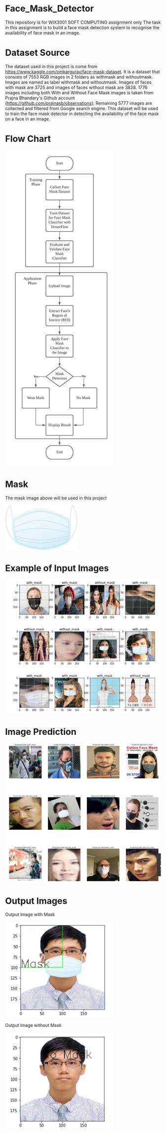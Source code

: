 # Face_Mask_Detector
This repository is for WIX3001 SOFT COMPUTING assignment only
The task in this assignment is to build a face mask detection system to recognise the availability of face mask in an image.

# Dataset Source
The dataset used in this project is come from https://www.kaggle.com/omkargurav/face-mask-dataset. It is a dataset that consists of 7553 RGB images in 2 folders as withmask and withoutmask. Images are named as label withmask and withoutmask. Images of faces with mask are 3725 and images of faces without mask are 3828.  1776 images including both With and Without Face Mask images is taken from Prajna Bhandary's Github account (https://github.com/prajnasb/observations); Remaining 5777 images are collected and filtered from Google search engine. This dataset will be used to train the face mask detector in detecting the availability of the face mask on a face in an image.

# Flow Chart
![Image of Flow Chart](https://github.com/IssacChew/Face_Mask_Detector/blob/main/Images/Flowchart.png)

# Mask
The mask image above will be used in this project

![Image of Mask](https://github.com/IssacChew/Face_Mask_Detector/blob/main/Images/mask.png)

# Example of Input Images
![Image of Input](https://github.com/IssacChew/Face_Mask_Detector/blob/main/Images/Input.png)

# Image Prediction
![Image of Prediction](https://github.com/IssacChew/Face_Mask_Detector/blob/main/Images/Prediction.png)

# Output Images
Output Image with Mask

![Image of Output with Mask](https://github.com/IssacChew/Face_Mask_Detector/blob/main/Images/Output%20with%20mask.png)

Output Image without Mask

![Image of Output with Mask](https://github.com/IssacChew/Face_Mask_Detector/blob/main/Images/Output%20without%20mask.png)
